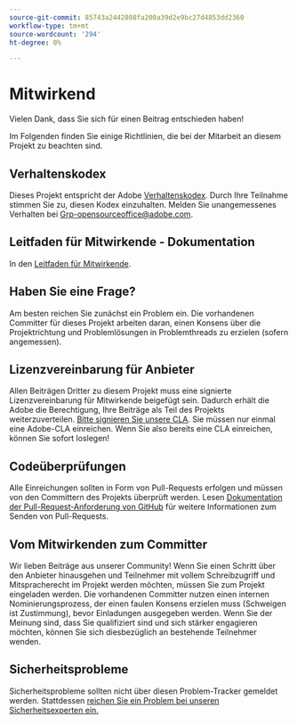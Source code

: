 ```yaml
---
source-git-commit: 85743a2442808fa200a39d2e9bc27d4853dd2360
workflow-type: tm+mt
source-wordcount: '294'
ht-degree: 0%

---
```

# Mitwirkend

Vielen Dank, dass Sie sich für einen Beitrag entschieden haben!

Im Folgenden finden Sie einige Richtlinien, die bei der Mitarbeit an diesem Projekt zu beachten sind.

## Verhaltenskodex

Dieses Projekt entspricht der Adobe [Verhaltenskodex](code-of-conduct.md). Durch Ihre Teilnahme stimmen Sie zu, diesen Kodex einzuhalten. Melden Sie unangemessenes Verhalten bei
[Grp-opensourceoffice@adobe.com](mailto:Grp-opensourceoffice@adobe.com).

## Leitfaden für Mitwirkende - Dokumentation

In den [Leitfaden für Mitwirkende](https://experienceleague.adobe.com/docs/contributor/contributor-guide/introduction.html).

## Haben Sie eine Frage?

Am besten reichen Sie zunächst ein Problem ein. Die vorhandenen Committer für dieses Projekt arbeiten daran, einen Konsens über die Projektrichtung und Problemlösungen in Problemthreads zu erzielen (sofern angemessen).

## Lizenzvereinbarung für Anbieter

Allen Beiträgen Dritter zu diesem Projekt muss eine signierte Lizenzvereinbarung für Mitwirkende beigefügt sein. Dadurch erhält die Adobe die Berechtigung, Ihre Beiträge als Teil des Projekts weiterzuverteilen. [Bitte signieren Sie unsere CLA](http://opensource.adobe.com/cla.html). Sie müssen nur einmal eine Adobe-CLA einreichen. Wenn Sie also bereits eine CLA einreichen, können Sie sofort loslegen!

## Codeüberprüfungen

Alle Einreichungen sollten in Form von Pull-Requests erfolgen und müssen von den Committern des Projekts überprüft werden. Lesen [Dokumentation der Pull-Request-Anforderung von GitHub](https://help.github.com/articles/about-pull-requests/)
für weitere Informationen zum Senden von Pull-Requests.

<!--
Lastly, please follow the [pull request template](PULL_REQUEST_TEMPLATE.md) when
submitting a pull request!
-->

## Vom Mitwirkenden zum Committer

Wir lieben Beiträge aus unserer Community! Wenn Sie einen Schritt über den Anbieter hinausgehen und Teilnehmer mit vollem Schreibzugriff und Mitspracherecht im Projekt werden möchten, müssen Sie zum Projekt eingeladen werden. Die vorhandenen Committer nutzen einen internen Nominierungsprozess, der einen faulen Konsens erzielen muss (Schweigen ist Zustimmung), bevor Einladungen ausgegeben werden. Wenn Sie der Meinung sind, dass Sie qualifiziert sind und sich stärker engagieren möchten, können Sie sich diesbezüglich an bestehende Teilnehmer wenden.

## Sicherheitsprobleme

Sicherheitsprobleme sollten nicht über diesen Problem-Tracker gemeldet werden. Stattdessen [reichen Sie ein Problem bei unseren Sicherheitsexperten ein.](https://helpx.adobe.com/security/alertus.html)
